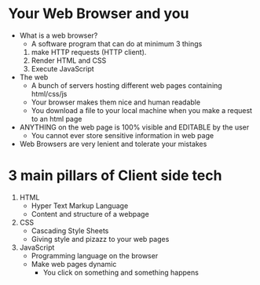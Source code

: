 # Your Web Browser and you
- What is a web browser?
    - A software program that can do at minimum 3 things
    1. make HTTP requests (HTTP client).
    2. Render HTML and CSS
    3. Execute JavaScript
- The web
    - A bunch of servers hosting different web pages containing html/css/js
    - Your browser makes them nice and human readable
    - You download a file to your local machine when you make a request to an html page
- ANYTHING on the web page is 100% visible and EDITABLE by the user
    - You cannot ever store sensitive information in web page
- Web Browsers are very lenient and tolerate your mistakes

# 3 main pillars of Client side tech
1. HTML
    - Hyper Text Markup Language
    - Content and structure of a webpage
2. CSS
    - Cascading Style Sheets
    - Giving style and pizazz to your web pages
3. JavaScript
    - Programming language on the browser
    - Make web pages dynamic
        - You click on something and something happens
